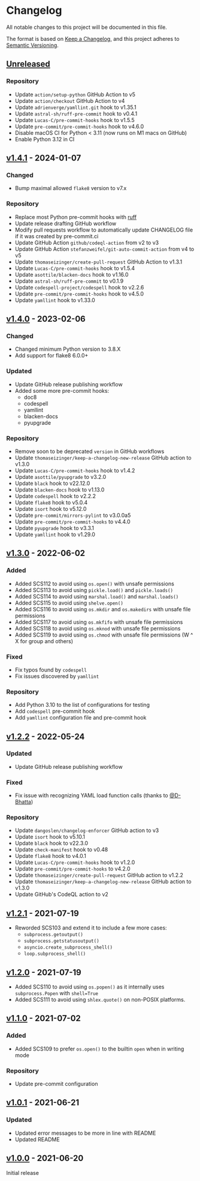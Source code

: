 # Changelog

All notable changes to this project will be documented in this file.

The format is based on [Keep a Changelog](https://keepachangelog.com/en/1.1.0/),
and this project adheres to [Semantic Versioning](https://semver.org/spec/v2.0.0.html).

## [Unreleased]

### Repository

- Update `action/setup-python` GitHub Action to v5
- Update `action/checkout` GitHub Action to v4
- Update `adrienverge/yamllint.git` hook to v1.35.1
- Update `astral-sh/ruff-pre-commit` hook to v0.4.1
- Update `Lucas-C/pre-commit-hooks` hook to v1.5.5
- Update `pre-commit/pre-commit-hooks` hook to v4.6.0
- Disable macOS CI for Python < 3.11 (now runs on M1 macs on GitHub)
- Enable Python 3.12 in CI

## [v1.4.1] - 2024-01-07

### Changed

- Bump maximal allowed `flake8` version to v7.x

### Repository

- Replace most Python pre-commit hooks with [ruff](https://beta.ruff.rs/docs/)
- Update release drafting GitHub workflow
- Modify pull requests workflow to automatically update CHANGELOG file if it was created by pre-commit.ci
- Update GitHub Action `github/codeql-action` from v2 to v3
- Update GitHub Action `stefanzweifel/git-auto-commit-action` from v4 to v5
- Update `thomaseizinger/create-pull-request` GitHub Action to v1.3.1
- Update `Lucas-C/pre-commit-hooks` hook to v1.5.4
- Update `asottile/blacken-docs` hook to v1.16.0
- Update `astral-sh/ruff-pre-commit` to v0.1.9
- Update `codespell-project/codespell` hook to v2.2.6
- Update `pre-commit/pre-commit-hooks` hook to v4.5.0
- Update `yamllint` hook to v1.33.0

## [v1.4.0] - 2023-02-06

### Changed

- Changed minimum Python version to 3.8.X
- Add support for flake8 6.0.0+

### Updated

- Update GitHub release publishing workflow
- Added some more pre-commit hooks:
  - doc8
  - codespell
  - yamllint
  - blacken-docs
  - pyupgrade

### Repository

- Remove soon to be deprecated `version` in GitHub workflows
- Update `thomaseizinger/keep-a-changelog-new-release` GitHub action to v1.3.0
- Update `Lucas-C/pre-commit-hooks` hook to v1.4.2
- Update `asottile/pyupgrade` to v3.2.0
- Update `black` hook to v22.12.0
- Update `blacken-docs` hook to v1.13.0
- Update `codespell` hook to v2.2.2
- Update `flake8` hook to v5.0.4
- Update `isort` hook to v5.12.0
- Update `pre-commit/mirrors-pylint` to v3.0.0a5
- Update `pre-commit/pre-commit-hooks` to v4.4.0
- Update `pyupgrade` hook to v3.3.1
- Update `yamllint` hook to v1.29.0

## [v1.3.0] - 2022-06-02

### Added

- Added SCS112 to avoid using `os.open()` with unsafe permissions
- Added SCS113 to avoid using `pickle.load()` and `pickle.loads()`
- Added SCS114 to avoid using `marshal.load()` and `marshal.loads()`
- Added SCS115 to avoid using `shelve.open()`
- Added SCS116 to avoid using `os.mkdir` and `os.makedirs` with unsafe file permissions
- Added SCS117 to avoid using `os.mkfifo` with unsafe file permissions
- Added SCS118 to avoid using `os.mknod` with unsafe file permissions
- Added SCS119 to avoid using `os.chmod` with unsafe file permissions (W ^ X for group and others)

### Fixed

- Fix typos found by `codespell`
- Fix issues discovered by `yamllint`

### Repository

- Add Python 3.10 to the list of configurations for testing
- Add `codespell` pre-commit hook
- Add `yamllint` configuration file and pre-commit hook

## [v1.2.2] - 2022-05-24

### Updated

- Update GitHub release publishing workflow

### Fixed

- Fix issue with recognizing YAML load function calls (thanks to [@D-Bhatta](https://github.com/D-Bhatta))

### Repository

- Update `dangoslen/changelog-enforcer` GitHub action to v3
- Update `isort` hook to v5.10.1
- Update `black` hook to v22.3.0
- Update `check-manifest` hook to v0.48
- Update `flake8` hook to v4.0.1
- Update `Lucas-C/pre-commit-hooks` hook to v1.2.0
- Update `pre-commit/pre-commit-hooks` to v4.2.0
- Update `thomaseizinger/create-pull-request` GitHub action to v1.2.2
- Update `thomaseizinger/keep-a-changelog-new-release` GitHub action to v1.3.0
- Update GitHub's CodeQL action to v2

## [v1.2.1] - 2021-07-19

- Reworded SCS103 and extend it to include a few more cases:
  - `subprocess.getoutput()`
  - `subprocess.getstatusoutput()`
  - `asyncio.create_subprocess_shell()`
  - `loop.subprocess_shell()`

## [v1.2.0] - 2021-07-19

- Added SCS110 to avoid using `os.popen()` as it internally uses `subprocess.Popen` with `shell=True`
- Added SCS111 to avoid using `shlex.quote()` on non-POSIX platforms.

## [v1.1.0] - 2021-07-02

### Added

- Added SCS109 to prefer `os.open()` to the builtin `open` when in writing mode

### Repository

- Update pre-commit configuration

## [v1.0.1] - 2021-06-21

### Updated

- Updated error messages to be more in line with README
- Updated README

## [v1.0.0] - 2021-06-20

Initial release

[unreleased]: https://github.com/Takishima/flake8-secure-coding-standard/compare/v1.4.1...HEAD
[v1.0.0]: https://github.com/Takishima/flake8-secure-coding-standard/compare/c18cc7130a40405bd92e49b22675e8ddbe0bc8cd...v1.0.0
[v1.0.1]: https://github.com/Takishima/flake8-secure-coding-standard/compare/v1.0.0...v1.0.1
[v1.1.0]: https://github.com/Takishima/flake8-secure-coding-standard/compare/v1.0.1...v1.1.0
[v1.2.0]: https://github.com/Takishima/flake8-secure-coding-standard/compare/v1.1.0...v1.2.0
[v1.2.1]: https://github.com/Takishima/flake8-secure-coding-standard/compare/v1.2.0...v1.2.1
[v1.2.2]: https://github.com/Takishima/flake8-secure-coding-standard/compare/v1.2.1...v1.2.2
[v1.3.0]: https://github.com/Takishima/flake8-secure-coding-standard/compare/v1.2.2...v1.3.0
[v1.4.0]: https://github.com/Takishima/flake8-secure-coding-standard/compare/v1.3.0...v1.4.0
[v1.4.1]: https://github.com/Takishima/flake8-secure-coding-standard/compare/v1.4.0...v1.4.1
